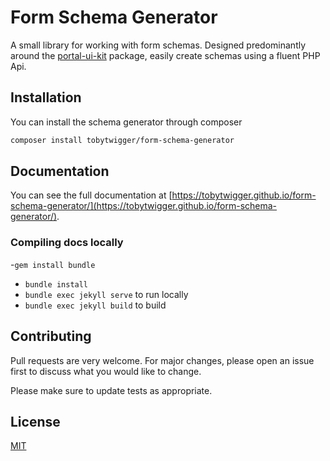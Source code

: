 # Form Schema Generator

A small library for working with form schemas. Designed predominantly around the [portal-ui-kit](https://github.com/bristol-su/portal-ui-kit) package, easily create schemas using a fluent PHP Api.

## Installation

You can install the schema generator through composer

```bash
composer install tobytwigger/form-schema-generator
```

## Documentation

You can see the full documentation at [https://tobytwigger.github.io/form-schema-generator/](https://tobytwigger.github.io/form-schema-generator/).

### Compiling docs locally

-`gem install bundle`
- `bundle install`
- `bundle exec jekyll serve` to run locally
- `bundle exec jekyll build` to build

## Contributing
Pull requests are very welcome. For major changes, please open an issue first to discuss what you would like to change.

Please make sure to update tests as appropriate.

## License
[MIT](https://choosealicense.com/licenses/mit/)
